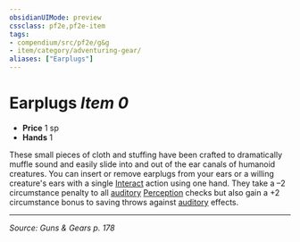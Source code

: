 ```yaml
---
obsidianUIMode: preview
cssclass: pf2e,pf2e-item
tags:
- compendium/src/pf2e/g&g
- item/category/adventuring-gear/
aliases: ["Earplugs"]
---
```

# Earplugs *Item 0*  

- **Price** 1 sp
- **Hands** 1

These small pieces of cloth and stuffing have been crafted to dramatically muffle sound and easily slide into and out of the ear canals of humanoid creatures. You can insert or remove earplugs from your ears or a willing creature's ears with a single [Interact](interact.md) action using one hand. They take a –2 circumstance penalty to all [auditory](auditory.md "Auditory Effect Trait") [Perception](skills.md#Perception) checks but also gain a +2 circumstance bonus to saving throws against [auditory](auditory.md "Auditory Effect Trait") effects.


---
*Source: Guns & Gears p. 178*